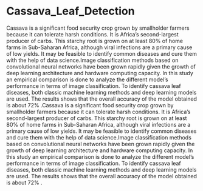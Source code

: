 # Cassava_Leaf_Detection
Cassava is a significant food security crop grown by smallholder farmers because it can tolerate harsh conditions. It is Africa’s second-largest producer of carbs. This starchy root is grown on at least 80% of home farms in Sub-Saharan Africa, although viral infections are a primary cause of low yields. It may be feasible to identify common diseases and cure them with the help of data science.Image classification methods based on convolutional neural networks have been grown rapidly given the growth of deep learning architecture and hardware computing capacity. In this study an empirical comparison is done to analyze the different model’s performance in terms of image classification. To identify cassava leaf diseases, both classic machine learning methods and deep learning models are used. The results shows that the overall accuracy of the model obtained is about 72% .Cassava is a significant food security crop grown by smallholder farmers because it can tolerate harsh conditions. It is Africa’s second-largest producer of carbs. This starchy root is grown on at least 80% of home farms in Sub-Saharan Africa, although viral infections are a primary cause of low yields. It may be feasible to identify common diseases and cure them with the help of data science.Image classification methods based on convolutional neural networks have been grown rapidly given the growth of deep learning architecture and hardware computing capacity. In this study an empirical comparison is done to analyze the different model’s performance in terms of image classification. To identify cassava leaf diseases, both classic machine learning methods and deep learning models are used. The results shows that the overall accuracy of the model obtained is about 72% .

